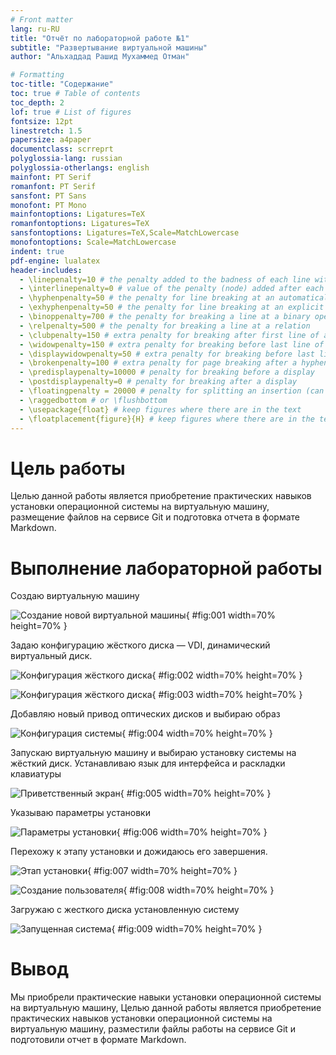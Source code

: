 ```yaml
---
# Front matter
lang: ru-RU
title: "Отчёт по лабораторной работе №1"
subtitle: "Развертывание виртуальной машины"
author: "Альхаддад Рашид Мухаммед Отман"

# Formatting
toc-title: "Содержание"
toc: true # Table of contents
toc_depth: 2
lof: true # List of figures
fontsize: 12pt
linestretch: 1.5
papersize: a4paper
documentclass: scrreprt
polyglossia-lang: russian
polyglossia-otherlangs: english
mainfont: PT Serif
romanfont: PT Serif
sansfont: PT Sans
monofont: PT Mono
mainfontoptions: Ligatures=TeX
romanfontoptions: Ligatures=TeX
sansfontoptions: Ligatures=TeX,Scale=MatchLowercase
monofontoptions: Scale=MatchLowercase
indent: true
pdf-engine: lualatex
header-includes:
  - \linepenalty=10 # the penalty added to the badness of each line within a paragraph (no associated penalty node) Increasing the value makes tex try to have fewer lines in the paragraph.
  - \interlinepenalty=0 # value of the penalty (node) added after each line of a paragraph.
  - \hyphenpenalty=50 # the penalty for line breaking at an automatically inserted hyphen
  - \exhyphenpenalty=50 # the penalty for line breaking at an explicit hyphen
  - \binoppenalty=700 # the penalty for breaking a line at a binary operator
  - \relpenalty=500 # the penalty for breaking a line at a relation
  - \clubpenalty=150 # extra penalty for breaking after first line of a paragraph
  - \widowpenalty=150 # extra penalty for breaking before last line of a paragraph
  - \displaywidowpenalty=50 # extra penalty for breaking before last line before a display math
  - \brokenpenalty=100 # extra penalty for page breaking after a hyphenated line
  - \predisplaypenalty=10000 # penalty for breaking before a display
  - \postdisplaypenalty=0 # penalty for breaking after a display
  - \floatingpenalty = 20000 # penalty for splitting an insertion (can only be split footnote in standard LaTeX)
  - \raggedbottom # or \flushbottom
  - \usepackage{float} # keep figures where there are in the text
  - \floatplacement{figure}{H} # keep figures where there are in the text
---
```


# Цель работы

Целью данной работы является приобретение практических навыков установки операционной системы на виртуальную машину, размещение файлов на сервисе Git и подготовка отчета в формате Markdown.

# Выполнение лабораторной работы

Создаю виртуальную машину

![Создание новой виртуальной машины](image/01.png){ #fig:001 width=70% height=70% }

Задаю конфигурацию жёсткого диска — VDI, динамический виртуальный диск.

![Конфигурация жёсткого диска](image/02.png){ #fig:002 width=70% height=70% }

![Конфигурация жёсткого диска](image/03.png){ #fig:003 width=70% height=70% }

Добавляю новый привод оптических дисков и выбираю образ 

![Конфигурация системы](image/04.png){ #fig:004 width=70% height=70% }

Запускаю виртуальную машину и выбираю установку системы на жёсткий диск.
Устанавливаю язык для интерфейса и раскладки клавиатуры

![Приветственный экран](image/05.png){ #fig:005 width=70% height=70% }

Указываю параметры установки

![Параметры установки](image/06.png){ #fig:006 width=70% height=70% }
 
Перехожу к этапу установки и дожидаюсь его завершения.

![Этап установки](image/07.png){ #fig:007 width=70% height=70% }

![Создание пользователя](image/08.png){ #fig:008 width=70% height=70% }

Загружаю с жесткого диска установленную систему

![Запущенная система](image/09.png){ #fig:009 width=70% height=70% }

# Вывод

Мы приобрели практические навыки установки операционной системы на виртуальную машину, Целью данной работы является приобретение практических навыков установки операционной системы на виртуальную машину, разместили файлы работы на сервисе Git и подготовили отчет в формате Markdown.